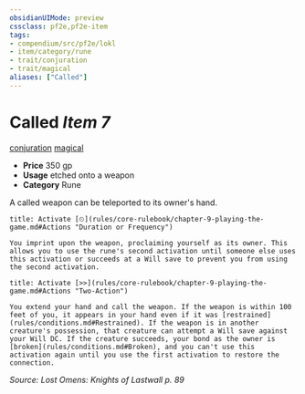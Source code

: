```yaml
---
obsidianUIMode: preview
cssclass: pf2e,pf2e-item
tags:
- compendium/src/pf2e/lokl
- item/category/rune
- trait/conjuration
- trait/magical
aliases: ["Called"]
---
```

# Called *Item 7*  
[conjuration](rules/traits/conjuration.md)  [magical](rules/traits/magical.md)  

- **Price** 350 gp
- **Usage** etched onto a weapon
- **Category** Rune

A called weapon can be teleported to its owner's hand.

```ad-embed-ability
title: Activate [⏲](rules/core-rulebook/chapter-9-playing-the-game.md#Actions "Duration or Frequency")

You imprint upon the weapon, proclaiming yourself as its owner. This allows you to use the rune's second activation until someone else uses this activation or succeeds at a Will save to prevent you from using the second activation.
```

```ad-embed-ability
title: Activate [>>](rules/core-rulebook/chapter-9-playing-the-game.md#Actions "Two-Action")

You extend your hand and call the weapon. If the weapon is within 100 feet of you, it appears in your hand even if it was [restrained](rules/conditions.md#Restrained). If the weapon is in another creature's possession, that creature can attempt a Will save against your Will DC. If the creature succeeds, your bond as the owner is [broken](rules/conditions.md#Broken), and you can't use this activation again until you use the first activation to restore the connection.
```

*Source: Lost Omens: Knights of Lastwall p. 89*